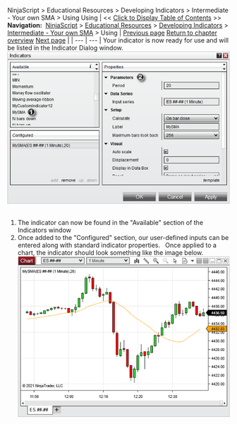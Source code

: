 ﻿
NinjaScript > Educational Resources > Developing Indicators > Intermediate - Your own SMA > Using
Using
| << [Click to Display Table of Contents](using3.md) >> **Navigation:**     [NinjaScript](ninjascript-1.md) > [Educational Resources](educational_resources-1.md) > [Developing Indicators](developing_indicators-1.md) > [Intermediate - Your own SMA](intermediate_-_your_own_sma-1.md) > Using | [Previous page](compiling3-1.md) [Return to chapter overview](intermediate_-_your_own_sma-1.md) [Next page](beginner_-_indicator_on_indica-1.md) |
| --- | --- |
Your indicator is now ready for use and will be listed in the Indicator Dialog window.
 
![YourOwnSMAUsing1](yourownsmausing1.png)
 
1) The indicator can now be found in the "Available" section of the Indicators window
2) Once added to the "Configured" section, our user-defined inputs can be entered along with standard indicator properties.
 
Once applied to a chart, the indicator should look something like the image below.
 
![YourOwnSMAUsing2](yourownsmausing2.png)
